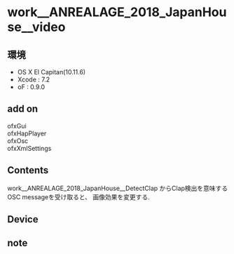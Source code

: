 # work__ANREALAGE_2018_JapanHouse__video #

## 環境 ##
*	OS X El Capitan(10.11.6)
*	Xcode : 7.2
*	oF : 0.9.0

## add on ##
ofxGui  
ofxHapPlayer  
ofxOsc  
ofxXmlSettings  

## Contents ##
work__ANREALAGE_2018_JapanHouse__DetectClap からClap検出を意味するOSC messageを受け取ると、
画像効果を変更する.


## Device ##


## note ##







